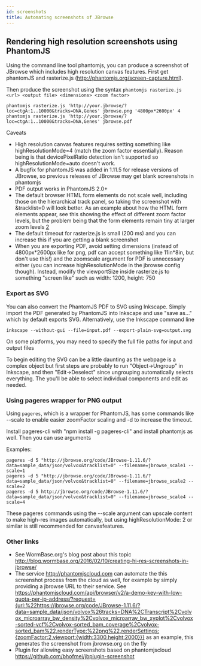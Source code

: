 ```yaml
---
id: screenshots
title: Automating screenshots of JBrowse
---
```


## Rendering high resolution screenshots using PhantomJS

Using the command line tool phantomjs, you can produce a screenshot of JBrowse
which includes high resolution canvas features. First get phantomJS and
rasterize.js (http://phantomjs.org/screen-capture.html).

Then produce the screenshot using the syntax
`phantomjs rasterize.js <url> <output file> <dimensions> <zoom factor>`

```
phantomjs rasterize.js 'http://your.jbrowse/?loc=ctgA:1..10000&tracks=DNA,Genes' jbrowse.png '4800px*2600px' 4
phantomjs rasterize.js 'http://your.jbrowse/?loc=ctgA:1..10000&tracks=DNA,Genes' jbrowse.pdf
```

Caveats

- High resolution canvas features requires setting something like
  highResolutionMode=4 (match the zoom factor essentially). Reason being is that
  devicePixelRatio detection isn't supported so highResolutionMode=auto doesn't
  work.
- A bugfix for phantomJS was added in 1.11.5 for release versions of JBrowse, so
  previous releases of JBrowse may get blank screenshots in phantomjs
- PDF output works in PhantomJS 2.0+
- The default browser HTML form elements do not scale well, including those on
  the hierarchical track panel, so taking the screenshot with &tracklist=0 will
  look better. As an example about how the HTML form elements appear, see this
  showing the effect of different zoom factor levels, but the problem being that
  the form elements remain tiny at larger zoom levels
  [2](http://i.imgur.com/vSmRjLO.png)
- The default timeout for rasterize.js is small (200 ms) and you can increase
  this if you are getting a blank screenshot
- When you are exporting PDF, avoid setting dimensions (instead of
  4800px\*2600px like for png, pdf can accept something like 11in\*8in, but
  don't use this!) and the zoomscale argument for PDF is unnecessary either (you
  can increase highResolutionMode in the jbrowse config though). Instead, modify
  the viewportSize inside rasterize.js to something "screen like" such as width:
  1200, height: 750

### Export as SVG

You can also convert the PhantomJS PDF to SVG using Inkscape. Simply import the
PDF generated by PhantomJS into Inkscape and use "save as..." which by default
exports SVG. Alternatively, use the Inkscape command line

`inkscape --without-gui --file=input.pdf --export-plain-svg=output.svg`

On some platforms, you may need to specify the full file paths for input and
output files

To begin editing the SVG can be a little daunting as the webpage is a complex
object but first steps are probably to run "Object-\>Ungroup" in Inkscape, and
then "Edit-\>Deselect" since ungrouping automatically selects everything. The
you'll be able to select individual components and edit as needed.

### Using pageres wrapper for PNG output

Using `pageres`, which is a wrapper for PhantomJS, has some commands like
--scale to enable easier zoomFactor scaling and -d to increase the timeout.

Install pageres-cli with "npm install -g pageres-cli" and install phantomjs as
well. Then you can use arguments

Examples:

```
pageres -d 5 "http://jbrowse.org/code/JBrowse-1.11.6/?data=sample_data/json/volvox&tracklist=0" --filename=jbrowse_scale1 --scale=1 
pageres -d 5 "http://jbrowse.org/code/JBrowse-1.11.6/?data=sample_data/json/volvox&tracklist=0" --filename=jbrowse_scale2 --scale=2
pageres -d 5 http://jbrowse.org/code/JBrowse-1.11.6/?data=sample_data/json/volvox&tracklist=0" --filename=jbrowse_scale4 --scale=4
```

These pageres commands using the --scale argument can upscale content to make
high-res images automatically, but using highResolutionMode: 2 or similar is
still recommended for canvasfeatures.

### Other links

- See WormBase.org's blog post about this topic
  <http://blog.wormbase.org/2016/02/10/creating-hi-res-screenshots-in-jbrowse/>
- The service <http://phantomjscloud.com> can automate the this screenshot
  process from the cloud as well, for example by simply providing a jbrowse URL
  to their service. See
  <https://phantomjscloud.com/api/browser/v2/a-demo-key-with-low-quota-per-ip-address/?request={url:%22https://jbrowse.org/code/JBrowse-1.11.6/?data=sample_data/json/volvox%26tracks=DNA%2CTranscript%2Cvolvox_microarray_bw_density%2Cvolvox_microarray_bw_xyplot%2Cvolvox-sorted-vcf%2Cvolvox-sorted_bam_coverage%2Cvolvox-sorted_bam%22,renderType:%22png%22,renderSettings:{zoomFactor:2,viewport:{width:3300,height:2000}}}>
  as an example, this generates the screenshot from jbrowse.org on the fly
- Plugin for allowing easy screenshots based on phantomjscloud
  <https://github.com/bhofmei/jbplugin-screenshot>
